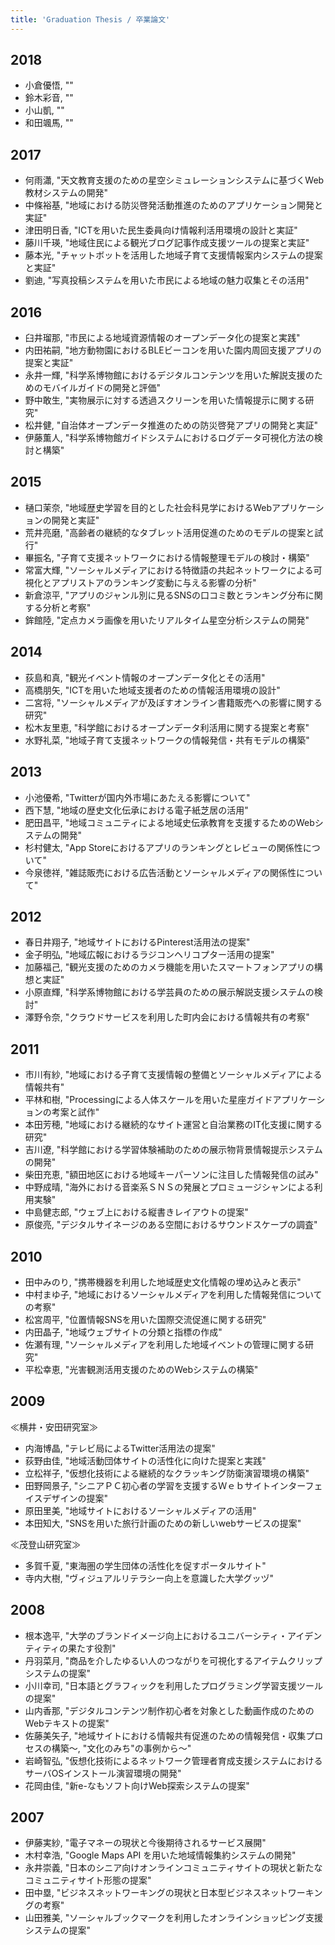 ```yaml
---
title: 'Graduation Thesis / 卒業論文'
---
```


## 2018
- 小倉優悟, ""
- 鈴木彩音, ""
- 小山凱, ""
- 和田颯馬, ""

## 2017
- 何雨瀟, "天文教育支援のための星空シミュレーションシステムに基づくWeb教材システムの開発"
- 中條裕基, "地域における防災啓発活動推進のためのアプリケーション開発と実証"
- 津田明日香, "ICTを用いた民生委員向け情報利活用環境の設計と実証"
- 藤川千瑛, "地域住民による観光ブログ記事作成支援ツールの提案と実証"
- 藤本光, "チャットボットを活用した地域子育て支援情報案内システムの提案と実証"
- 劉迪, "写真投稿システムを用いた市民による地域の魅力収集とその活用"

## 2016
- 臼井瑠那, "市民による地域資源情報のオープンデータ化の提案と実践"
- 内田祐嗣, "地方動物園におけるBLEビーコンを用いた園内周回支援アプリの提案と実証"
- 永井一輝, "科学系博物館におけるデジタルコンテンツを用いた解説支援のためのモバイルガイドの開発と評価"
- 野中敢生, "実物展示に対する透過スクリーンを用いた情報提示に関する研究"
- 松井健, "自治体オープンデータ推進のための防災啓発アプリの開発と実証"
- 伊藤薫人, "科学系博物館ガイドシステムにおけるログデータ可視化方法の検討と構築"

## 2015
- 樋口茉奈, "地域歴史学習を目的とした社会科見学におけるWebアプリケーションの開発と実証"
- 荒井亮磨, "高齢者の継続的なタブレット活用促進のためのモデルの提案と試行"
- 畢振名, "子育て支援ネットワークにおける情報整理モデルの検討・構築"
- 常富大輝, "ソーシャルメディアにおける特徴語の共起ネットワークによる可視化とアプリストアのランキング変動に与える影響の分析"
- 新倉涼平, "アプリのジャンル別に見るSNSの口コミ数とランキング分布に関する分析と考察"
- 鉾館陸, "定点カメラ画像を用いたリアルタイム星空分析システムの開発"

## 2014
- 荻島和真, "観光イベント情報のオープンデータ化とその活用"
- 高橋朋矢, "ICTを用いた地域支援者のための情報活用環境の設計"
- 二宮将, "ソーシャルメディアが及ぼすオンライン書籍販売への影響に関する研究"
- 松木友里恵, "科学館におけるオープンデータ利活用に関する提案と考察"
- 水野礼菜, "地域子育て支援ネットワークの情報発信・共有モデルの構築"

## 2013
- 小池優希, "Twitterが国内外市場にあたえる影響について"
- 西下慧, "地域の歴史文化伝承における電子紙芝居の活用"
- 肥田昌平, "地域コミュニティによる地域史伝承教育を支援するためのWebシステムの開発"
- 杉村健太, "App Storeにおけるアプリのランキングとレビューの関係性について"
- 今泉徳祥, "雑誌販売における広告活動とソーシャルメディアの関係性について"

## 2012
- 春日井翔子, "地域サイトにおけるPinterest活用法の提案"
- 金子明弘, "地域広報におけるラジコンヘリコプター活用の提案"
- 加藤福己, "観光支援のためのカメラ機能を用いたスマートフォンアプリの構想と実証"
- 小原直輝, "科学系博物館における学芸員のための展示解説支援システムの検討"
- 澤野令奈, "クラウドサービスを利用した町内会における情報共有の考察"

## 2011
- 市川有紗, "地域における子育て支援情報の整備とソーシャルメディアによる情報共有"
- 平林和樹, "Processingによる人体スケールを用いた星座ガイドアプリケーションの考案と試作"
- 本田芳穂, "地域における継続的なサイト運営と自治業務のIT化支援に関する研究"
- 吉川遼, "科学館における学習体験補助のための展示物背景情報提示システムの開発"
- 柴田充恵, "額田地区における地域キーパーソンに注目した情報発信の試み"
- 中野成晴, "海外における音楽系ＳＮＳの発展とプロミュージシャンによる利用実験"
- 中島健志郎, "ウェブ上における縦書きレイアウトの提案"
- 原俊亮, "デジタルサイネージのある空間におけるサウンドスケープの調査"

## 2010
- 田中みのり, "携帯機器を利用した地域歴史文化情報の埋め込みと表示"
- 中村まゆ子, "地域におけるソーシャルメディアを利用した情報発信についての考察"
- 松宮周平, "位置情報SNSを用いた国際交流促進に関する研究"
- 内田晶子, "地域ウェブサイトの分類と指標の作成"
- 佐瀬有理, "ソーシャルメディアを利用した地域イベントの管理に関する研究"
- 平松幸恵, "光害観測活用支援のためのWebシステムの構築"

## 2009
≪横井・安田研究室≫
- 内海博晶, "テレビ局によるTwitter活用法の提案"
- 荻野由佳, "地域活動団体サイトの活性化に向けた提案と実践"
- 立松祥子, "仮想化技術による継続的なクラッキング防衛演習環境の構築"
- 田野岡景子, "シニアＰＣ初心者の学習を支援するＷｅｂサイトインターフェイスデザインの提案"
- 原田里美, "地域サイトにおけるソーシャルメディアの活用"
- 本田知大, "SNSを用いた旅行計画のための新しいwebサービスの提案"

≪茂登山研究室≫
- 多賀千夏, "東海圏の学生団体の活性化を促すポータルサイト"
- 寺内大樹, "ヴィジュアルリテラシー向上を意識した大学グッヅ"

## 2008
- 根本逸平, "大学のブランドイメージ向上におけるユニバーシティ・アイデンティティの果たす役割"
- 丹羽菜月, "商品を介したゆるい人のつながりを可視化するアイテムクリップシステムの提案"
- 小川幸司, "日本語とグラフィックを利用したプログラミング学習支援ツールの提案"
- 山内香那, "デジタルコンテンツ制作初心者を対象とした動画作成のためのWebテキストの提案"
- 佐藤美矢子, "地域サイトにおける情報共有促進のための情報発信・収集プロセスの構築～, "文化のみち"の事例から～"
- 岩崎智弘, "仮想化技術によるネットワーク管理者育成支援システムにおけるサーバOSインストール演習環境の開発"
- 花岡由佳, "新e-なもソフト向けWeb探索システムの提案"

## 2007
- 伊藤実紗, "電子マネーの現状と今後期待されるサービス展開"
- 木村幸浩, "Google Maps API を用いた地域情報集約システムの開発"
- 永井崇義, "日本のシニア向けオンラインコミュニティサイトの現状と新たなコミュニティサイト形態の提案"
- 田中塁, "ビジネスネットワーキングの現状と日本型ビジネスネットワーキングの考察"
- 山田雅美, "ソーシャルブックマークを利用したオンラインショッピング支援システムの提案"
